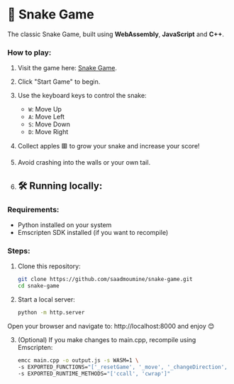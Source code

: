 # 🐍 Snake Game

The classic Snake Game, built using **WebAssembly**, **JavaScript** and **C++**.

### How to play:
1. Visit the game here: [Snake Game](https://saadmoumine.github.io/snake-game-SM/).
2. Click "Start Game" to begin.
3. Use the keyboard keys to control the snake:
   - `W`: Move Up
   - `A`: Move Left
   - `S`: Move Down
   - `D`: Move Right
4. Collect apples 🟥 to grow your snake and increase your score!
5. Avoid crashing into the walls or your own tail.

6. ## 🛠️ Running locally:
### Requirements:
- Python installed on your system
- Emscripten SDK installed (if you want to recompile)

### Steps:
1. Clone this repository:
   ```bash
   git clone https://github.com/saadmoumine/snake-game.git
   cd snake-game
2. Start a local server:
   ```bash
   python -m http.server
Open your browser and navigate to: http://localhost:8000 and enjoy 😊

3. (Optional) If you make changes to main.cpp, recompile using Emscripten:
   ```bash
   emcc main.cpp -o output.js -s WASM=1 \
   -s EXPORTED_FUNCTIONS="['_resetGame', '_move', '_changeDirection', '_getSnakeLength', '_getSnake', '_getAppleX', '_getAppleY', '_getGameOver']" \
   -s EXPORTED_RUNTIME_METHODS="['ccall', 'cwrap']"

   
